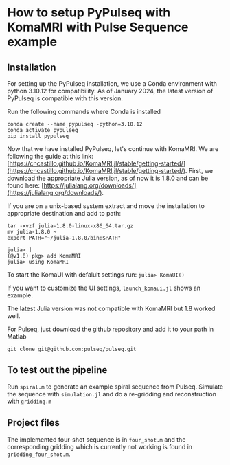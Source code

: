 
# How to setup PyPulseq with KomaMRI with Pulse Sequence example

## Installation
For setting up the PyPulseq installation, we use a Conda environment with python 3.10.12 for compatibility. As of January 2024, the latest version of PyPulseq is compatible with this version.

Run the following commands where Conda is installed
```
conda create --name pypulseq -python=3.10.12
conda activate pypulseq
pip install pypulseq
```
Now that we have installed PyPulseq, let's continue with KomaMRI. We are following the guide at this link: [https://cncastillo.github.io/KomaMRI.jl/stable/getting-started/](https://cncastillo.github.io/KomaMRI.jl/stable/getting-started/). First, we download the appropriate Julia version, as of now it is 1.8.0 and can be found here: [https://julialang.org/downloads/](https://julialang.org/downloads/).

If you are on a unix-based system extract and move the installation to appropriate destination and add to path:
```
tar -xvzf julia-1.8.0-linux-x86_64.tar.gz
mv julia-1.8.0 ~
export PATH="~/julia-1.8.0/bin:$PATH"
```
```
julia> ]
(@v1.8) pkg> add KomaMRI
julia> using KomaMRI
```

To start the KomaUI with defalult settings run:
`
julia> KomaUI()
`

If you want to customize the UI settings, `launch_komaui.jl` shows an example. 

The latest Julia version was not compatible with KomaMRI but 1.8 worked well. 

For Pulseq, just download the github repository and add it to your path in Matlab

`git clone git@github.com:pulseq/pulseq.git`


## To test out the pipeline 
Run `spiral.m` to generate an example spiral sequence from Pulseq. Simulate the sequence with `simulation.jl` and do a re-gridding and reconstruction with `gridding.m`


## Project files
The implemented four-shot sequence is in `four_shot.m` and the corresponding gridding which is currently not working is found in `gridding_four_shot.m`.
